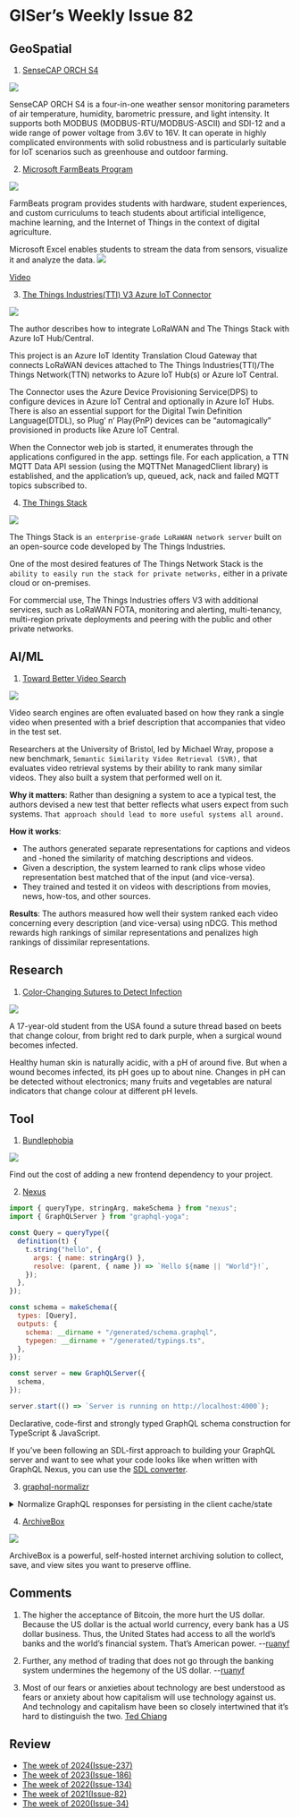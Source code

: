 # GISer’s Weekly Issue 82

## GeoSpatial

1. [SenseCAP ORCH S4](<https://www.seeedstudio.com/ORCH-S4-A1B-p-4856.html?ct=t()&mc_cid=4072996785&mc_eid=406b9cebb2>)

![](https://media-cdn.seeedstudio.com/media/catalog/product/cache/cf02bb715c85becf5c912960ecc666b8/1/0/101990662_01.png)

SenseCAP ORCH S4 is a four-in-one weather sensor monitoring parameters of air temperature, humidity, barometric pressure, and light intensity. It supports both MODBUS (MODBUS-RTU/MODBUS-ASCII) and SDI-12 and a wide range of power voltage from 3.6V to 16V. It can operate in highly complicated environments with solid robustness and is particularly suitable for IoT scenarios such as greenhouse and outdoor farming.

2. [Microsoft FarmBeats Program](https://www.microsoft.com/en-us/research/project/farmbeats-iot-agriculture/)

![](https://research-assets.cbinsights.com/2019/06/17113905/image-20-768x435.png)

FarmBeats program provides students with hardware, student experiences, and custom curriculums to teach students about artificial intelligence, machine learning, and the Internet of Things in the context of digital agriculture.

Microsoft Excel enables students to stream the data from sensors, visualize it and analyze the data.
![](https://blog.seeedstudio.com/wp-content/uploads/2021/03/Excel-1030x584.png)

[Video](https://youtu.be/mp_JO3HeKNU)

3. [The Things Industries(TTI) V3 Azure IoT Connector](https://www.hackster.io/KiwiBryn/the-things-industries-tti-v3-azure-iot-connector-f78d2c)

![](https://hackster.imgix.net/uploads/attachments/1276734/_3BlguFJplB.blob?auto=compress%2Cformat&w=900&h=675&fit=min)

The author describes how to integrate LoRaWAN and The Things Stack with Azure IoT Hub/Central.

This project is an Azure IoT Identity Translation Cloud Gateway that connects LoRaWAN devices attached to The Things Industries(TTI)/The Things Network(TTN) networks to Azure IoT Hub(s) or Azure IoT Central.

The Connector uses the Azure Device Provisioning Service(DPS) to configure devices in Azure IoT Central and optionally in Azure IoT Hubs. There is also an essential support for the Digital Twin Definition Language(DTDL), so Plug’ n’ Play(PnP) devices can be “automagically” provisioned in products like Azure IoT Central.

When the Connector web job is started, it enumerates through the applications configured in the app. settings file. For each application, a TTN MQTT Data API session (using the MQTTNet ManagedClient library) is established, and the application’s up, queued, ack, nack and failed MQTT topics subscribed to.

4. [The Things Stack](https://www.thethingsindustries.com/stack/)

![](https://ttnstaticfile.blob.core.windows.net/media/md_editor/image-1534944917474.large.png)

The Things Stack is `an enterprise-grade LoRaWAN network server` built on an open-source code developed by The Things Industries.

One of the most desired features of The Things Network Stack is the `ability to easily run the stack for private networks,` either in a private cloud or on-premises.

For commercial use, The Things Industries offers V3 with additional services, such as LoRaWAN FOTA, monitoring and alerting, multi-tenancy, multi-region private deployments and peering with the public and other private networks.

## AI/ML

1. [Toward Better Video Search](https://www.deeplearning.ai/the-batch/issue-88/)

![](https://www.deeplearning.ai/wp-content/uploads/2021/04/dcg.gif)

Video search engines are often evaluated based on how they rank a single video when presented with a brief description that accompanies that video in the test set.

Researchers at the University of Bristol, led by Michael Wray, propose a new benchmark, `Semantic Similarity Video Retrieval (SVR),` that evaluates video retrieval systems by their ability to rank many similar videos. They also built a system that performed well on it.

**Why it matters**: Rather than designing a system to ace a typical test, the authors devised a new test that better reflects what users expect from such systems. `That approach should lead to more useful systems all around.`

**How it works**:

- The authors generated separate representations for captions and videos and -honed the similarity of matching descriptions and videos.
- Given a description, the system learned to rank clips whose video representation best matched that of the input (and vice-versa).
- They trained and tested it on videos with descriptions from movies, news, how-tos, and other sources.

**Results**: The authors measured how well their system ranked each video concerning every description (and vice-versa) using nDCG. This method rewards high rankings of similar representations and penalizes high rankings of dissimilar representations.

## Research

1. [Color-Changing Sutures to Detect Infection](https://www.smithsonianmag.com/innovation/high-schooler-invented-color-changing-sutures-detect-infection-180977345/)

![](https://thumbs-prod.si-cdn.com/q3T6wYhxpuoPiaDNg5FlJvEp_v4=/fit-in/1072x0/https://public-media.si-cdn.com/filer/94/ac/94acd834-db0d-4b1d-b742-127ef0852abb/suturesph_5min.png)

A 17-year-old student from the USA found a suture thread based on beets that change colour, from bright red to dark purple, when a surgical wound becomes infected.

Healthy human skin is naturally acidic, with a pH of around five. But when a wound becomes infected, its pH goes up to about nine. Changes in pH can be detected without electronics; many fruits and vegetables are natural indicators that change colour at different pH levels.

## Tool

1. [Bundlephobia](https://bundlephobia.com/)

![](https://raisiqueira.dev/static/d323813bb2f54c38a325aba7e3a0e7bf/c6720/bundlephobia01.png)

Find out the cost of adding a new frontend dependency to your project.

2. [Nexus](https://github.com/graphql-nexus/nexus)

```js
import { queryType, stringArg, makeSchema } from "nexus";
import { GraphQLServer } from "graphql-yoga";

const Query = queryType({
  definition(t) {
    t.string("hello", {
      args: { name: stringArg() },
      resolve: (parent, { name }) => `Hello ${name || "World"}!`,
    });
  },
});

const schema = makeSchema({
  types: [Query],
  outputs: {
    schema: __dirname + "/generated/schema.graphql",
    typegen: __dirname + "/generated/typings.ts",
  },
});

const server = new GraphQLServer({
  schema,
});

server.start(() => `Server is running on http://localhost:4000`);
```

Declarative, code-first and strongly typed GraphQL schema construction for TypeScript & JavaScript.

If you’ve been following an SDL-first approach to building your GraphQL server and want to see what your code looks like when written with GraphQL Nexus, you can use the [SDL converter](https://nexus.js.org/converter).

3. [graphql-normalizr](https://github.com/monojack/graphql-normalizr)

<details>
   <summary>Normalize GraphQL responses for persisting in the client cache/state
</summary>

```js
const response = {
  data: {
    findUser: {
      __typename: "User",
      id: "5a6efb94b0e8c36f99fba013",
      email: "Lloyd.Nikolaus@yahoo.com",
      friends: {
        __typename: "FriendsConnection",
        totalCount: 3,
        edges: [
          {
            node: {
              __typename: "User",
              id: "5a6cf127c2b20834f6551481",
              email: "Madisen_Braun@hotmail.com",
            },
            cursor: "Y3Vyc29yMg==",
          },
          {
            node: {
              __typename: "User",
              id: "5a6cf127c2b20834f6551482",
              email: "Robel.Ansel@yahoo.com",
            },
            cursor: "Y3Vyc29yMw==",
          },
        ],
        pageInfo: {
          endCursor: "Y3Vyc29yMw==",
          hasNextPage: false,
        },
      },
    },
  },
};

const { normalize } = new GraphQLNormalizr({
  useConnections: true,
});

normalize(response);
// =>
// {
//   users: {
//     '5a6efb94b0e8c36f99fba013': {
//       id: '5a6efb94b0e8c36f99fba013',
//       email: 'Lloyd.Nikolaus@yahoo.com',
//       friends: ['5a6cf127c2b20834f6551481', '5a6cf127c2b20834f6551482'],
//     },
//     '5a6cf127c2b20834f6551481': {
//       id: '5a6cf127c2b20834f6551481',
//       email: 'Madisen_Braun@hotmail.com',
//     },
//     '5a6cf127c2b20834f6551482': {
//       id: '5a6cf127c2b20834f6551482',
//       email: 'Robel.Ansel@yahoo.com',
//     },
//   },
// }
```

</details>

4. [ArchiveBox](https://github.com/ArchiveBox/ArchiveBox)

![](https://camo.githubusercontent.com/8ae9df36acb4aa044d59a0e8681052dee3f71b6d2576fa067e3b50458748ff4a/68747470733a2f2f692e696d6775722e636f6d2f78487651666f6e2e706e67)

ArchiveBox is a powerful, self-hosted internet archiving solution to collect, save, and view sites you want to preserve offline.

## Comments

1. The higher the acceptance of Bitcoin, the more hurt the US dollar. Because the US dollar is the actual world currency, every bank has a US dollar business. Thus, the United States had access to all the world’s banks and the world’s financial system. That’s American power.
   --[ruanyf](https://github.com/ruanyf/weekly/blob/master/docs/issue-155.md)

2. Further, any method of trading that does not go through the banking system undermines the hegemony of the US dollar.
   --[ruanyf](https://github.com/ruanyf/weekly/blob/master/docs/issue-155.md)

3. Most of our fears or anxieties about technology are best understood as fears or anxiety about how capitalism will use technology against us. And technology and capitalism have been so closely intertwined that it’s hard to distinguish the two.
   [Ted Chiang](https://kottke.org/21/04/ted-chiang-fears-of-technology-are-fears-of-capitalism)

## Review

- [The week of 2024(Issue-237)](../2024/issue-237.md)
- [The week of 2023(Issue-186)](../2023/issue-186.md)
- [The week of 2022(Issue-134)](../2022/issue-134.md)
- [The week of 2021(Issue-82)](../2021/issue-82.md)
- [The week of 2020(Issue-34)](../2020/issue-33.md)
